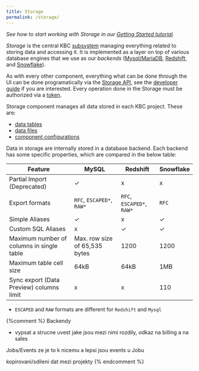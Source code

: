 ```yaml
---
title: Storage
permalink: /storage/
---
```


*See how to start working with Storage in our [Getting Started tutorial](/overview/tutorial/load/).*

*Storage* is the central KBC [subsystem](/overview/) managing everything related to storing data and accessing it.
It is implemented as a layer on top of various database engines that we use as our *backends*
([Mysql/MariaDB](https://mariadb.org/),
[Redshift](https://aws.amazon.com/redshift/), and [Snowflake](http://www.snowflake.net/)).

As with every other component, everything what can be done through the UI can be done programatically via
the [Storage API](apiary), see the [developer guide](https://developers.keboola.com/storage/) if you are interested.
Every operation done in the Storage must be authorized via a [token](/storage/tokens/).

Storage component manages all data stored in each KBC project. These are:
- [data tables](/storage/tables/)
- [data files](/storage/file-uploads/)
- [component configurations](/storage/configurations/)

Data in storage are internally stored in a database backend. Each backend has some specific properties, which
are compared in the below table:

Feature | MySQL | Redshift | Snowflake
---------- | ----------- | ---------- | -------------
Partial Import (Deprecated) | ✓ | x | x
Export formats | `RFC`, `ESCAPED*`, `RAW*` | `RFC`, `ESCAPED*`, `RAW*`  | `RFC`
Simple Aliases | ✓ | x | ✓
Custom SQL Aliases | x | ✓ | ✓
Maximum number of columns in single table | Max. row size of 65,535 bytes | 1200 | 1200 |
Maximum table cell size | 64kB | 64kB | 1MB |
Sync export (Data Preview) columns limit | x | x | 110 |

* `ESCAPED` and `RAW` formats are different for `Redshift` and `Mysql`


{%comment %}
Backendy
- vypsat a strucne uvest jake jsou mezi nimi rozdily, odkaz na billing a na sales

Jobs/Events ze je to k nicemu a lepsi jsou events u Jobu

kopirovani/sdileni dat mezi projekty
{% endcomment %}